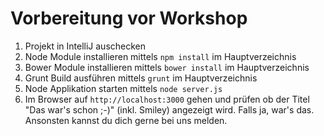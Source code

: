# Vorbereitung vor Workshop
1. Projekt in IntelliJ auschecken
2. Node Module installieren mittels `npm install` im Hauptverzeichnis
3. Bower Module installieren mittels `bower install` im Hauptverzeichnis
4. Grunt Build ausführen mittels `grunt` im Hauptverzeichnis
5. Node Applikation starten mittels `node server.js`
4. Im Browser auf `http://localhost:3000` gehen und prüfen ob der Titel "Das war's schon ;-)" (inkl. Smiley) angezeigt wird. Falls ja, war's das. Ansonsten kannst du dich gerne bei uns melden.
